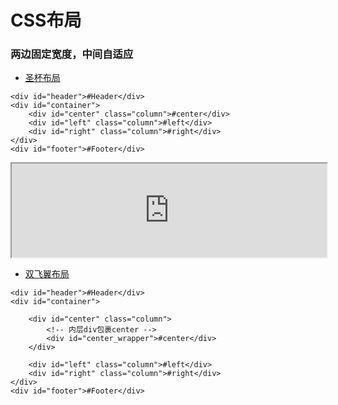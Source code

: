 # CSS布局

### 两边固定宽度，中间自适应

- [圣杯布局](https://wenhuiyang-luck.github.io/CSS-Layout/圣杯布局/index.html)   

```
<div id="header">#Header</div>
<div id="container">
    <div id="center" class="column">#center</div>
    <div id="left" class="column">#left</div>
    <div id="right" class="column">#right</div>
</div>
<div id="footer">#Footer</div>
```
<iframe src="https://wenhuiyang-luck.github.io/CSS-Layout/圣杯布局/index.html" width="100%">

</iframe>

- [双飞翼布局](https://wenhuiyang-luck.github.io/CSS-Layout/双飞翼布局/index.html)

```
<div id="header">#Header</div>
<div id="container">	

    <div id="center" class="column">
        <!-- 内层div包裹center -->
        <div id="center_wrapper">#center</div>    
    </div>		

    <div id="left" class="column">#left</div>
    <div id="right" class="column">#right</div>
</div>
<div id="footer">#Footer</div>
```
